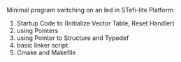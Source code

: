 Minimal program switching on an led in STefi-lite Platform
1. Startup Code to (Initialize Vector Table, Reset Handler)
2. using Pointers
3. using Pointer to Structure and Typedef
4. basic linker script 
5. Cmake and Makefile



